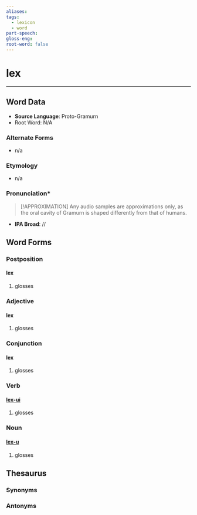 ```yaml
---
aliases: 
tags:
  - lexicon
  - word
part-speech: 
gloss-eng: 
root-word: false
---
```

# lex
---
## Word Data
- **Source Language**: Proto-Gramurn
- Root Word: N/A
### Alternate Forms
- n/a
### Etymology
- n/a
### Pronunciation\*
> [!APPROXIMATION]
> Any audio samples are approximations only, as the oral cavity of Gramurn is shaped differently from that of humans.
- **IPA Broad**: //
## Word Forms

### Postposition
#### lex
1. glosses
### Adjective
#### lex
1. glosses
### Conjunction
#### lex
1. glosses
### Verb
#### [lex-ui]()
1. glosses
### Noun
#### [lex-u]()
1. glosses
## Thesaurus
### Synonyms

### Antonyms
